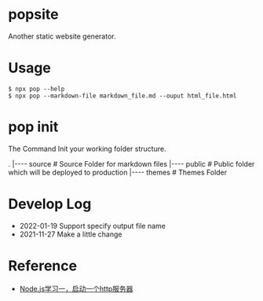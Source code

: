 # popsite

Another static website generator.

# Usage

```
$ npx pop --help
$ npx pop --markdown-file markdown_file.md --ouput html_file.html
```

# pop init

The Command Init your working folder structure.

.
|---- source    # Source Folder for markdown files
|---- public    # Public folder which will be deployed to production
|---- themes    # Themes Folder

# Develop Log

* 2022-01-19    Support specify output file name
* 2021-11-27    Make a little change

# Reference

* [Node.js学习一，启动一个http服务器](https://www.jianshu.com/p/5e1b407b1a9d)